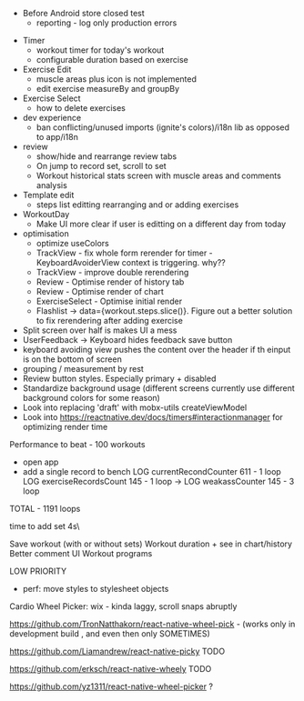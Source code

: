 - Before Android store closed test
  - reporting - log only production errors

* Timer
  - workout timer for today's workout
  - configurable duration based on exercise
* Exercise Edit
  - muscle areas plus icon is not implemented
  - edit exercise measureBy and groupBy
* Exercise Select
  - how to delete exercises
* dev experience
  - ban conflicting/unused imports (ignite's colors)/i18n lib as opposed to app/i18n
* review
  - show/hide and rearrange review tabs
  - On jump to record set, scroll to set
  - Workout historical stats screen with muscle areas and comments analysis
* Template edit
  - steps list editting rearranging and or adding exercises
* WorkoutDay
  - Make UI more clear if user is editting on a different day from today
* optimisation
  - optimize useColors
  - TrackView - fix whole form rerender for timer - KeyboardAvoiderView context is triggering. why??
  - TrackView - improve double rerendering
  - Review - Optimise render of history tab
  - Review - Optimise render of chart
  - ExerciseSelect - Optimise initial render
  - Flashlist -> data={workout.steps.slice()}. Figure out a better solution to fix rerendering after adding exercise
* Split screen over half is makes UI a mess
* UserFeedback -> Keyboard hides feedback save button
* keyboard avoiding view pushes the content over the header if th einput is on the bottom of screen
* grouping / measurement by rest
* Review button styles. Especially primary + disabled
* Standardize background usage (different screens currently use different background colors for some reason)
* Look into replacing 'draft' with mobx-utils createViewModel
* Look into https://reactnative.dev/docs/timers#interactionmanager for optimizing render time

Performance to beat -
100 workouts

- open app
- add a single record to bench
  LOG currentRecondCounter 611 - 1 loop
  LOG exerciseRecordsCount 145 - 1 loop
  -> LOG weakassCounter 145 - 3 loop

TOTAL - 1191 loops

time to add set 4s\

Save workout (with or without sets)
Workout duration + see in chart/history
Better comment UI
Workout programs

LOW PRIORITY

- perf: move styles to stylesheet objects

Cardio Wheel Picker:
wix - kinda laggy, scroll snaps abruptly

https://github.com/TronNatthakorn/react-native-wheel-pick - (works only in development build , and even then only SOMETIMES)

https://github.com/Liamandrew/react-native-picky
TODO

https://github.com/erksch/react-native-wheely
TODO

https://github.com/yz1311/react-native-wheel-picker
?
